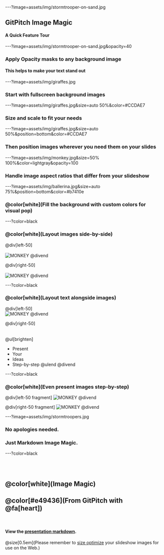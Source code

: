 ---?image=assets/img/stormtrooper-on-sand.jpg

## GitPitch Image Magic

#### A Quick Feature Tour

---?image=assets/img/stormtrooper-on-sand.jpg&opacity=40

### Apply Opacity masks to any background image
#### This helps to make your text stand out

---?image=assets/img/giraffes.jpg

### Start with fullscreen background images

---?image=assets/img/giraffes.jpg&size=auto 50%&color=#CCDAE7

### Size and scale to fit your needs

---?image=assets/img/giraffes.jpg&size=auto 50%&position=bottom&color=#CCDAE7

### Then position images wherever you need them on your slides

---?image=assets/img/monkey.jpg&size=50% 100%&color=lightgray&opacity=100

### Handle image aspect ratios that differ from your slideshow

---?image=assets/img/ballerina.jpg&size=auto 75%&position=bottom&color=#b7410e

### @color[white](Fill the background with custom colors for visual pop)

---?color=black

### @color[white](Layout images side-by-side)

@div[left-50]
<br><br>
![MONKEY](assets/img/cat-eyes.jpg)
@divend

@div[right-50]
<br><br>
![MONKEY](assets/img/cat-grouchy.jpg)
@divend

---?color=black

### @color[white](Layout text alongside images)

@div[left-50]
<br>
![MONKEY](assets/img/zebra.jpg)
@divend

@div[right-50]
<br><br><br>
@ul[brighten]
- Present
- Your
- Ideas
- Step-by-step
@ulend
@divend

---?color=black

### @color[white](Even present images step-by-step)

@div[left-50 fragment]
![MONKEY](assets/img/baboon.jpg)
@divend

@div[right-50 fragment]
![MONKEY](assets/img/orangutan.jpg)
@divend

---?image=assets/img/stormtroopers.jpg

### No apologies needed.
### Just Markdown Image Magic.

---?color=black

<br><br>

## @color[white](Image Magic)
## @color[#e49436](From GitPitch with @fa[heart])

<br>

#### View the [presentation markdown](https://github.com/gitpitch/feature-demo/blob/image-magic/PITCHME.md).

@size[0.5em](Please remember to <a href="http://tinypng.com">size optimize</a> your slideshow images for use on the Web.)



